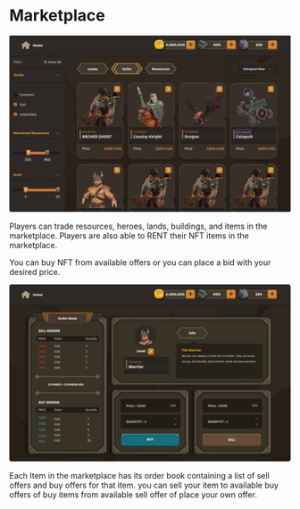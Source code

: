 # Marketplace

![](<../.gitbook/assets/Screenshot 2022-04-24 221044.jpg>)

Players can trade resources, heroes, lands, buildings, and items in the marketplace. Players are also able to RENT their NFT items in the marketplace.

You can buy NFT from available offers or you can place a bid with your desired price.

![](<../.gitbook/assets/Screenshot 2022-04-24 222026.jpg>)

Each Item in the marketplace has its order book containing a list of sell offers and buy offers for that item. you can sell your item to available buy offers of buy items from available sell offer of place your own offer.
